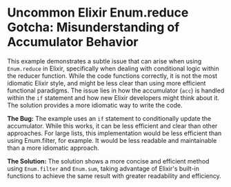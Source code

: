 # Uncommon Elixir Enum.reduce Gotcha: Misunderstanding of Accumulator Behavior

This example demonstrates a subtle issue that can arise when using `Enum.reduce` in Elixir, specifically when dealing with conditional logic within the reducer function.  While the code functions correctly, it is not the most idiomatic Elixir style, and might be less clear than using more efficient functional paradigms.  The issue lies in how the accumulator (`acc`) is handled within the `if` statement and how new Elixir developers might think about it.  The solution provides a more idiomatic way to write the code.

**The Bug:** The example uses an `if` statement to conditionally update the accumulator. While this works, it can be less efficient and clear than other approaches. For large lists, this implementation would be less efficient than using Enum.filter, for example. It would be less readable and maintainable than a more idiomatic approach.

**The Solution:** The solution shows a more concise and efficient method using `Enum.filter` and `Enum.sum`, taking advantage of Elixir's built-in functions to achieve the same result with greater readability and efficiency.
